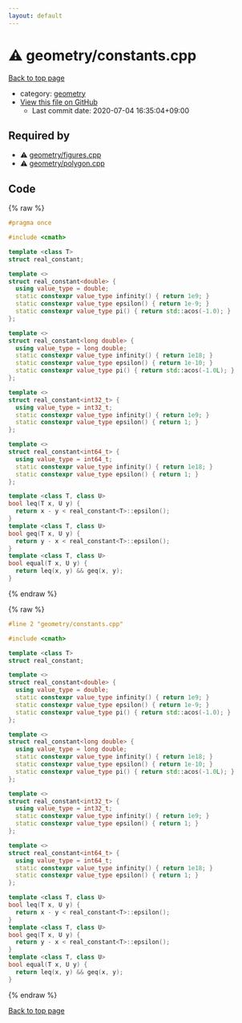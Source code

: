 ```yaml
---
layout: default
---
```


<!-- mathjax config similar to math.stackexchange -->
<script type="text/javascript" async
  src="https://cdnjs.cloudflare.com/ajax/libs/mathjax/2.7.5/MathJax.js?config=TeX-MML-AM_CHTML">
</script>
<script type="text/x-mathjax-config">
  MathJax.Hub.Config({
    TeX: { equationNumbers: { autoNumber: "AMS" }},
    tex2jax: {
      inlineMath: [ ['$','$'] ],
      processEscapes: true
    },
    "HTML-CSS": { matchFontHeight: false },
    displayAlign: "left",
    displayIndent: "2em"
  });
</script>

<script type="text/javascript" src="https://cdnjs.cloudflare.com/ajax/libs/jquery/3.4.1/jquery.min.js"></script>
<script src="https://cdn.jsdelivr.net/npm/jquery-balloon-js@1.1.2/jquery.balloon.min.js" integrity="sha256-ZEYs9VrgAeNuPvs15E39OsyOJaIkXEEt10fzxJ20+2I=" crossorigin="anonymous"></script>
<script type="text/javascript" src="../../assets/js/copy-button.js"></script>
<link rel="stylesheet" href="../../assets/css/copy-button.css" />


# :warning: geometry/constants.cpp

<a href="../../index.html">Back to top page</a>

* category: <a href="../../index.html#ed7daeb157cd9b31e53896ad3c771a26">geometry</a>
* <a href="{{ site.github.repository_url }}/blob/master/geometry/constants.cpp">View this file on GitHub</a>
    - Last commit date: 2020-07-04 16:35:04+09:00




## Required by

* :warning: <a href="figures.cpp.html">geometry/figures.cpp</a>
* :warning: <a href="polygon.cpp.html">geometry/polygon.cpp</a>


## Code

<a id="unbundled"></a>
{% raw %}
```cpp
#pragma once

#include <cmath>

template <class T>
struct real_constant;

template <>
struct real_constant<double> {
  using value_type = double;
  static constexpr value_type infinity() { return 1e9; }
  static constexpr value_type epsilon() { return 1e-9; }
  static constexpr value_type pi() { return std::acos(-1.0); }
};

template <>
struct real_constant<long double> {
  using value_type = long double;
  static constexpr value_type infinity() { return 1e18; }
  static constexpr value_type epsilon() { return 1e-10; }
  static constexpr value_type pi() { return std::acos(-1.0L); }
};

template <>
struct real_constant<int32_t> {
  using value_type = int32_t;
  static constexpr value_type infinity() { return 1e9; }
  static constexpr value_type epsilon() { return 1; }
};

template <>
struct real_constant<int64_t> {
  using value_type = int64_t;
  static constexpr value_type infinity() { return 1e18; }
  static constexpr value_type epsilon() { return 1; }
};

template <class T, class U>
bool leq(T x, U y) {
  return x - y < real_constant<T>::epsilon();
}
template <class T, class U>
bool geq(T x, U y) {
  return y - x < real_constant<T>::epsilon();
}
template <class T, class U>
bool equal(T x, U y) {
  return leq(x, y) && geq(x, y);
}

```
{% endraw %}

<a id="bundled"></a>
{% raw %}
```cpp
#line 2 "geometry/constants.cpp"

#include <cmath>

template <class T>
struct real_constant;

template <>
struct real_constant<double> {
  using value_type = double;
  static constexpr value_type infinity() { return 1e9; }
  static constexpr value_type epsilon() { return 1e-9; }
  static constexpr value_type pi() { return std::acos(-1.0); }
};

template <>
struct real_constant<long double> {
  using value_type = long double;
  static constexpr value_type infinity() { return 1e18; }
  static constexpr value_type epsilon() { return 1e-10; }
  static constexpr value_type pi() { return std::acos(-1.0L); }
};

template <>
struct real_constant<int32_t> {
  using value_type = int32_t;
  static constexpr value_type infinity() { return 1e9; }
  static constexpr value_type epsilon() { return 1; }
};

template <>
struct real_constant<int64_t> {
  using value_type = int64_t;
  static constexpr value_type infinity() { return 1e18; }
  static constexpr value_type epsilon() { return 1; }
};

template <class T, class U>
bool leq(T x, U y) {
  return x - y < real_constant<T>::epsilon();
}
template <class T, class U>
bool geq(T x, U y) {
  return y - x < real_constant<T>::epsilon();
}
template <class T, class U>
bool equal(T x, U y) {
  return leq(x, y) && geq(x, y);
}

```
{% endraw %}

<a href="../../index.html">Back to top page</a>

